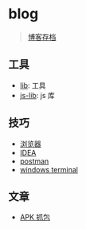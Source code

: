 # blog

> [博客存档](https://www.cnblogs.com/wozho/)

## 工具

- [lib](lib/root.md): 工具
- [js-lib](lib/js-lib.md): js 库

## 技巧

- [浏览器](skill/浏览器.md)
- [IDEA](skill/IDEA.md)
- [postman](skill/postman.md)
- [windows terminal](skill/windows%20terminal.md)

## 文章

- [APK 抓包](posts/APK抓包.md)
